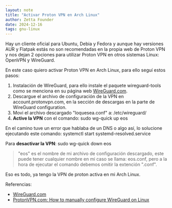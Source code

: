 ```yaml
---
layout: note
title: "Activar Proton VPN en Arch Linux"
author: Zetta Founder
date: 2024-12-16
tags: gnu-linux
---
```

Hay un cliente oficial para Ubuntu, Debia y Fedora y aunque hay versiones AUR y Flatpak estás no son recomendadas en la propia web de Proton VPN y nos dejan 2 opciones para utilizar Proton VPN en otros sistemas Linux: OpenVPN y WireGuard.

En este caso quiero activar Proton VPN en Arch Linux, para ello seguí estos pasos:

1. Instalación de WireGuard, para ello instale el paquete wireguard-tools como se menciona en su página web [WireGuard.com](https://www.wireguard.com/install/).
2. Descargue el archivo de configuración de la VPN en account.protonvpn.com, en la sección de descargas en la parte de WireGuard configuration.
3. Movi el archivo descargado "loquesea.conf" a: /etc/wireguard/
4. **Active la VPN** con el comando: sudo wg-quick up eos

En el camino tuve un error que hablaba de un DNS o algo así, lo solucione ejecutando este comando: systemctl start systemd-resolved.service

Para **desactivar la VPN**: sudo wg-quick down eos

> "eos" es el nombre de mi archivo de configuración descargado, este puede tener cualquier nombre en mi caso se llama: eos.conf, pero a la hora de ejecutar el comando debemos omitir la extención ".conf".

Eso es todo, ya tengo la VPN de proton activa en mi Arch Linux.

Referencias:
- [WireGuard.com](https://www.wireguard.com)
- [ProtonVPN.com: How to manually configure WireGuard on Linux](https://protonvpn.com/support/wireguard-linux#cli)